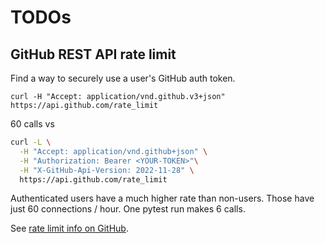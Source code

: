 # TODOs

## GitHub REST API rate limit

Find a way to securely use a user's GitHub auth token.

`curl -H "Accept: application/vnd.github.v3+json" https://api.github.com/rate_limit`

60 calls
vs

```sh
curl -L \
  -H "Accept: application/vnd.github+json" \
  -H "Authorization: Bearer <YOUR-TOKEN>"\
  -H "X-GitHub-Api-Version: 2022-11-28" \
  https://api.github.com/rate_limit
```

Authenticated users have a much higher rate than non-users.
Those have just 60 connections / hour.
One pytest run makes 6 calls.

See [rate limit info on GitHub](https://docs.github.com/en/rest/overview/resources-in-the-rest-api?apiVersion=2022-11-28#rate-limiting).
